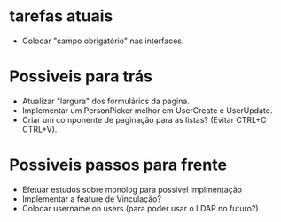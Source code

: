 # tarefas atuais

-   Colocar "campo obrigatório" nas interfaces.

# Possiveis para trás

-   Atualizar "largura" dos formulários da pagina.
-   Implementar um PersonPicker melhor em UserCreate e UserUpdate.
-   Criar um componente de paginação para as listas? (Evitar CTRL+C CTRL+V).

# Possiveis passos para frente

-   Efetuar estudos sobre monolog para possivel implmentação
-   Implementar a feature de Vinculação?
-   Colocar username on users (para poder usar o LDAP no futuro?).
